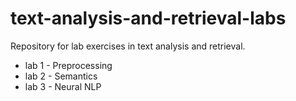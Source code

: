 # text-analysis-and-retrieval-labs
Repository for lab exercises in text analysis and retrieval.

- lab 1 - Preprocessing
- lab 2 - Semantics
- lab 3 - Neural NLP
